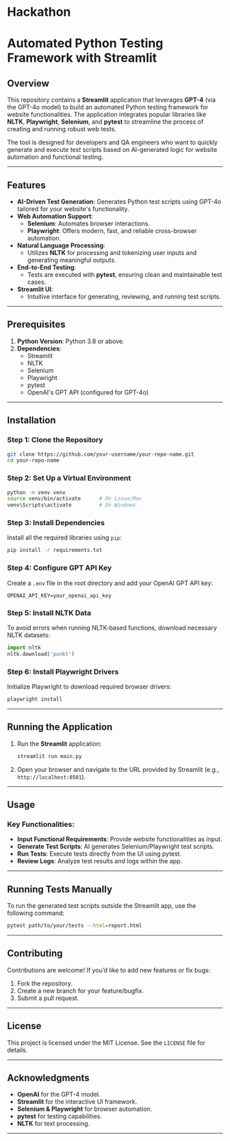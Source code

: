 # Hackathon

# Automated Python Testing Framework with Streamlit

## Overview

This repository contains a **Streamlit** application that leverages **GPT-4** (via the GPT-4o model) to build an automated Python testing framework for website functionalities. The application integrates popular libraries like **NLTK**, **Playwright**, **Selenium**, and **pytest** to streamline the process of creating and running robust web tests. 

The tool is designed for developers and QA engineers who want to quickly generate and execute test scripts based on AI-generated logic for website automation and functional testing.

---

## Features

- **AI-Driven Test Generation**: Generates Python test scripts using GPT-4o tailored for your website's functionality.
- **Web Automation Support**:
  - **Selenium**: Automates browser interactions.
  - **Playwright**: Offers modern, fast, and reliable cross-browser automation.
- **Natural Language Processing**:
  - Utilizes **NLTK** for processing and tokenizing user inputs and generating meaningful outputs.
- **End-to-End Testing**:
  - Tests are executed with **pytest**, ensuring clean and maintainable test cases.
- **Streamlit UI**:
  - Intuitive interface for generating, reviewing, and running test scripts.

---

## Prerequisites

1. **Python Version**: Python 3.8 or above.
2. **Dependencies**:
   - Streamlit
   - NLTK
   - Selenium
   - Playwright
   - pytest
   - OpenAI's GPT API (configured for GPT-4o)

---

## Installation

### Step 1: Clone the Repository
```bash
git clone https://github.com/your-username/your-repo-name.git
cd your-repo-name
```

### Step 2: Set Up a Virtual Environment
```bash
python -m venv venv
source venv/bin/activate      # On Linux/Mac
venv\Scripts\activate         # On Windows
```

### Step 3: Install Dependencies
Install all the required libraries using `pip`:
```bash
pip install -r requirements.txt
```

### Step 4: Configure GPT API Key
Create a `.env` file in the root directory and add your OpenAI GPT API key:
```
OPENAI_API_KEY=your_openai_api_key
```

### Step 5: Install NLTK Data
To avoid errors when running NLTK-based functions, download necessary NLTK datasets:
```python
import nltk
nltk.download('punkt')
```

### Step 6: Install Playwright Drivers
Initialize Playwright to download required browser drivers:
```bash
playwright install
```

---

## Running the Application

1. Run the **Streamlit** application:
   ```bash
   streamlit run main.py
   ```

2. Open your browser and navigate to the URL provided by Streamlit (e.g., `http://localhost:8501`).

---

## Usage

### Key Functionalities:
- **Input Functional Requirements**: Provide website functionalities as input.
- **Generate Test Scripts**: AI generates Selenium/Playwright test scripts.
- **Run Tests**: Execute tests directly from the UI using pytest.
- **Review Logs**: Analyze test results and logs within the app.

---

## Running Tests Manually

To run the generated test scripts outside the Streamlit app, use the following command:
```bash
pytest path/to/your/tests --html=report.html
```
---

## Contributing

Contributions are welcome! If you’d like to add new features or fix bugs:
1. Fork the repository.
2. Create a new branch for your feature/bugfix.
3. Submit a pull request.

---

## License

This project is licensed under the MIT License. See the `LICENSE` file for details.

---

## Acknowledgments

- **OpenAI** for the GPT-4 model.
- **Streamlit** for the interactive UI framework.
- **Selenium & Playwright** for browser automation.
- **pytest** for testing capabilities.
- **NLTK** for text processing. 

---
